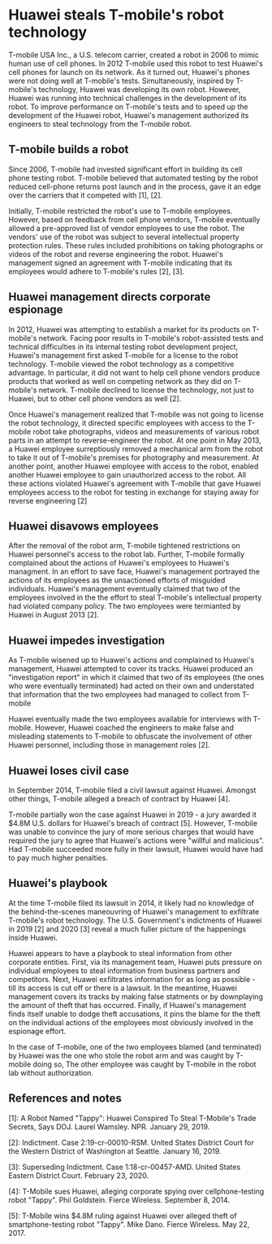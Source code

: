 # Huawei steals T-mobile's robot technology
T-mobile USA Inc., a U.S. telecom carrier, created a robot in 2006 to mimic human use of cell phones.
In 2012 T-mobile used this robot to test Huawei's cell phones for launch on its network.
As it turned out, Huawei's phones were not doing well at T-mobile's tests.
Simultaneously, inspired by T-mobile's technology, Huawei was developing its own robot.
However, Huawei was running into technical challenges in the development of its robot.
To improve performance on T-mobile's tests and to speed up the development of the Huawei robot, Huawei's management authorized its engineers to steal technology from the T-mobile robot.

## T-mobile builds a robot
Since 2006, T-mobile had invested significant effort in building its cell phone testing robot.
T-mobile believed that automated testing by the robot reduced cell-phone returns post launch and in the process, gave it an edge over the carriers that it competed with \[1\], \[2\].

Initially, T-mobile restricted the robot's use to T-mobile employees.
However, based on feedback from cell phone vendors, T-mobile eventually allowed a pre-approved list of vendor employees to use the robot.
The vendors' use of the robot was subject to several intellectual property protection rules.
These rules included prohibitions on taking photographs or videos of the robot and reverse engineering the robot.
Huawei's management signed an agreement with T-mobile indicating that its employees would adhere to T-mobile's rules \[2\], \[3\]. 

## Huawei management directs corporate espionage
In 2012, Huawei was attempting to establish a market for its products on T-mobile's network. Facing poor results in T-mobile's robot-assisted tests and technical difficulties in its internal testing robot development project, Huawei's management first asked T-mobile for a license to the robot technology. 
T-mobile viewed the robot technology as a competitive advantage.
In particular, it did not want to help cell phone vendors produce products that worked as well on competing network as they did on T-mobile's network.
T-mobile declined to license the technology, not just to Huawei, but to other cell phone vendors as well \[2\].

Once Huawei's management realized that T-mobile was not going to license the robot technology, it directed specific employees with access to the T-mobile robot take photographs, videos and measurements of various robot parts in an attempt to reverse-engineer the robot.
At one point in May 2013, a Huawei employee surreptiously removed a mechanical arm from the robot to take it out of T-mobile's premises for photography and measurement.
At another point, another Huawei employee with access to the robot, enabled another Huawei employee to gain unauthorized access to the robot.
All these actions violated Huawei's agreement with T-mobile that gave Huawei employees access to the robot for testing in exchange for staying away for reverse engineering \[2\]

## Huawei disavows employees
After the removal of the robot arm, T-mobile tightened restrictions on Huawei personnel's access to the robot lab.
Further, T-mobile formally complained about the actions of Huawei's employees to Huawei's managment.
In an effort to save face, Huawei's management portrayed the actions of its employees as the unsactioned efforts of misguided individuals.
Huawei's management eventually claimed that two of the employees involved in the the effort to steal T-mobile's intellectual property had violated company policy.
The two employees were termianted by Huawei in August 2013 \[2\].

## Huawei impedes investigation
As T-mobile wisened up to Huawei's actions and complained to Huawei's management, Huawei attempted to cover its tracks.
Huawei produced an "investigation report" in which it claimed that two of its employees (the ones who were eventually terminated) had acted on their own and understated that information that the two employees had managed to collect from T-mobile

Huawei eventually made the two employees available for interviews with T-mobile.
However, Huawei coached the engineers to make false and misleading statements to T-mobile to obfuscate the involvement of other Huawei personnel, including those in management roles \[2\].

## Huawei loses civil case
In September 2014, T-mobile filed a civil lawsuit against Huawei.
Amongst other things, T-mobile alleged a breach of contract by Huawei \[4\].

T-mobile partially won the case against Huawei in 2019 - a jury awarded it $4.8M U.S. dollars for Huawei's breach of contract \[5\].
However, T-mobile was unable to convince the jury of more serious charges that would have required the jury to agree that Huawei's actions were "willful and malicious".
Had T-mobile succeeded more fully in their lawsuit, Huawei would have had to pay much higher penalties.

## Huawei's playbook
At the time T-mobile filed its lawsuit in 2014, it likely had no knowledge of the behind-the-scenes maneouvring of Huawei's management to exfiltrate T-mobile's robot technology.
The U.S. Government's indictments of Huawei in 2019 \[2\] and 2020 \[3\] reveal a much fuller picture of the happenings inside Huawei.

Huawei appears to have a playbook to steal information from other corporate entities. 
First, via its management team, Huawei puts pressure on individual employees to steal information from business partners and competitors.
Next, Huawei exfiltrates information for as long as possible - till its access is cut off or there is a lawsuit.
In the meantime, Huawei management covers its tracks by making false statments or by downplaying the amount of theft that has occurred.
Finally, if Huawei's management finds itself unable to dodge theft accusations, it pins the blame for the theft on the individual actions of the employees most obviously involved in the espionage effort.

In the case of T-mobile, one of the two employees blamed (and terminated) by Huawei was the one who stole the robot arm and was caught by T-mobile doing so,
The other employee was caught by T-mobile in the robot lab without authorization.

## References and notes
\[1\]: A Robot Named "Tappy": Huawei Conspired To Steal T-Mobile's Trade Secrets, Says DOJ. Laurel Wamsley. NPR. January 29, 2019.

\[2\]: Indictment. Case 2:19-cr-00010-RSM. United States District Court for the Western District of Washington at Seattle. January 16, 2019.

\[3\]: Superseding Indictment. Case 1:18-cr-00457-AMD. United States Eastern District Court. February 23, 2020.

\[4\]: T-Mobile sues Huawei, alleging corporate spying over cellphone-testing robot "Tappy". Phil Goldstein. Fierce Wireless. September 8, 2014.

\[5\]: T-Mobile wins $4.8M ruling against Huawei over alleged theft of smartphone-testing robot "Tappy". Mike Dano. Fierce Wireless. May 22, 2017.